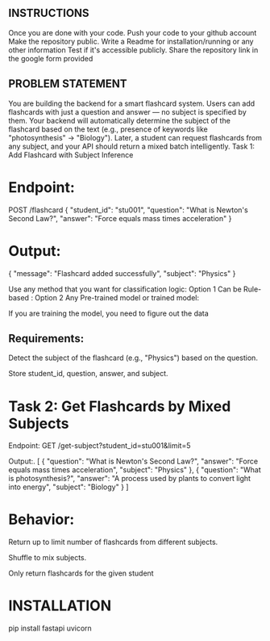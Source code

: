 ## INSTRUCTIONS
Once you are done with your code. Push your code to your github account
Make the repository public. Write a Readme for installation/running or any other information
Test if it's accessible publicly.
Share the repository link in the google form provided

## PROBLEM STATEMENT
You are building the backend for a smart flashcard system. Users can add flashcards with just a question and answer — no subject is specified by them. Your backend will automatically determine the subject of the flashcard based on the text (e.g., presence of keywords like "photosynthesis" → "Biology").
Later, a student can request flashcards from any subject, and your API should return a mixed batch intelligently.
Task 1: Add Flashcard with Subject Inference

# Endpoint:
POST /flashcard
{
  "student_id": "stu001",
  "question": "What is Newton's Second Law?",
  "answer": "Force equals mass times acceleration"
}

# Output:
{
  "message": "Flashcard added successfully",
  "subject": "Physics"
}

Use any method that you want for classification logic:
Option 1 Can be Rule-based :
Option 2 Any Pre-trained model or trained model:

If you are training the model, you need to figure out the data


## Requirements:
Detect the subject of the flashcard (e.g., "Physics") based on the question.


Store student_id, question, answer, and subject.

# Task 2: Get Flashcards by Mixed Subjects
Endpoint:
GET /get-subject?student_id=stu001&limit=5

Output:.
[
  {
	"question": "What is Newton's Second Law?",
	"answer": "Force equals mass times acceleration",
	"subject": "Physics"
  },
  {
	"question": "What is photosynthesis?",
	"answer": "A process used by plants to convert light into energy",
	"subject": "Biology"
  }
]

# Behavior:
Return up to limit number of flashcards from different subjects.


Shuffle to mix subjects.


Only return flashcards for the given student

# INSTALLATION

pip install fastapi uvicorn
